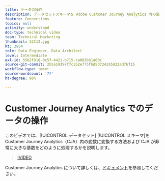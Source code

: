 ```yaml
---
title: データの操作
description: データセットスキーマを Adobe Customer Journey Analytics 内の変数に変換する方法、および CJA が非常に高い基数をどのように処理するかについて説明します。
feature: Connections
topics: null
activity: understand
doc-type: technical video
team: Technical Marketing
thumbnail: 32112.jpg
kt: 3964
role: Data Engineer, Data Architect
level: Intermediate
exl-id: 5562f818-0c5f-4421-b715-ca083b81a00c
source-git-commit: 2b5a19397f7c2b2e775fbd5d724205922ad76f15
workflow-type: tm+mt
source-wordcount: '77'
ht-degree: 96%

---
```


# Customer Journey Analytics でのデータの操作

このビデオでは、[!UICONTROL データセット] [!UICONTROL スキーマ]を Customer Journey Analytics（CJA）内の変数に変換する方法および CJA が非常に大きな基数をどのように処理するかを説明します。

>[!VIDEO](https://video.tv.adobe.com/v/32112/?quality=12)

Customer Journey Analytics について詳しくは、[ドキュメント](https://docs.adobe.com/content/help/ja-JP/analytics-platform/using/cja-landing.html)を参照してください。
